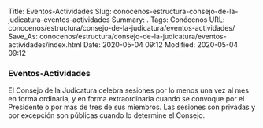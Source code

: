 Title: Eventos-Actividades
Slug: conocenos-estructura-consejo-de-la-judicatura-eventos-actividades
Summary: .
Tags: Conócenos
URL: conocenos/estructura/consejo-de-la-judicatura/eventos-actividades/
Save_As: conocenos/estructura/consejo-de-la-judicatura/eventos-actividades/index.html
Date: 2020-05-04 09:12
Modified: 2020-05-04 09:12



### Eventos-Actividades


El Consejo de la Judicatura celebra sesiones por lo menos una vez al mes en forma ordinaria, y en forma extraordinaria cuando se convoque por el Presidente  o por más de tres de sus miembros. Las sesiones son privadas y por excepción son públicas cuando lo determine el Consejo. 







